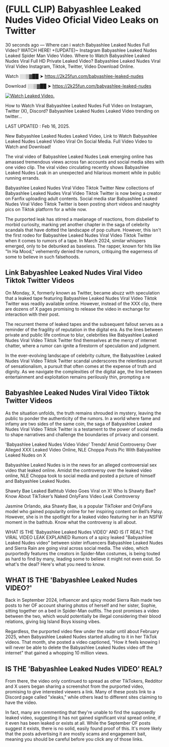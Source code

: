 # (FULL CLIP) Babyashlee Leaked Nudes Video Oficial Video Leaks on Twitter

30 seconds ago — Where can i watch Babyashlee Leaked Nudes Full Video? WATCH HERE! +(UPDATE)~ Instagram Babyashlee Leaked Nudes Leaked Spider Man Video Video. Where to Watch Babyashlee Leaked Nudes Viral Full HD Private Leaked Video? Babyashlee Leaked Nudes Viral Viral Video Instagram, Tiktok, Twitter, Video Download Online.

Watch ░░▒▓██ ➤ https://2k25fun.com/babyashlee-leaked-nudes

Download ░░▒▓██ ➤ https://2k25fun.com/babyashlee-leaked-nudes

[![Watch Leaked Video.](https://miro.medium.com/v2/resize:fit:828/format:webp/1*cilzJN44JGOrTw9NJCrNHA.gif "Watch Leaked Video")](https://2k25fun.com/babyashlee-leaked-nudes)

How to Watch Viral Babyashlee Leaked Nudes Full Video on Instagram, Twitter (X), Discord? Babyashlee Leaked Nudes Leaked Video trending on twitter...

LAST UPDATED : Feb 16, 2025.

New Babyashlee Leaked Nudes Leaked Video, Link to Watch Babyashlee Leaked Nudes Leaked Video Viral On Social Media. Full Video Video to Watch and Download!

The viral video of Babyashlee Leaked Nudes Leak emerging online has amassed tremendous views across fan accounts and social media sites with one video clip. The viral video circulating recently shows Babyashlee Leaked Nudes Leak in an unexpected and hilarious moment while in public running errands.

Babyashlee Leaked Nudes Viral Video Tiktok Twitter New collections of Babyashlee Leaked Nudes Viral Video Tiktok Twitter is now being a creator on Fanfix uploading adult contents. Social media star Babyashlee Leaked Nudes Viral Video Tiktok Twitter is been posting short videos and naughty pics on Tiktok platform for a while now.

The purported leak has stirred a maelanage of reactions, from disbelief to morbid curiosity, marking yet another chapter in the saga of celebrity scandals that have dotted the landscape of pop culture. However, this isn't the first rodeo for Babyashlee Leaked Nudes Viral Video Tiktok Twitter when it comes to rumors of a tape. In March 2024, similar whispers emerged, only to be debunked as baseless. The rapper, known for hits like "In Ha Mood," vehemently denied the rumors, critiquing the eagerness of some to believe in such falsehoods.

## Link Babyashlee Leaked Nudes Viral Video Tiktok Twitter Videos

On Monday, X, formerly known as Twitter, became abuzz with speculation that a leaked tape featuring Babyashlee Leaked Nudes Viral Video Tiktok Twitter was readily available online. However, instead of the XXX clip, there are dozens of X pages promising to release the video in exchange for interaction with their post.

The recurrent theme of leaked tapes and the subsequent fallout serves as a reminder of the fragility of reputation in the digital era. As the lines between private and public life continue to blur, celebrities like Babyashlee Leaked Nudes Viral Video Tiktok Twitter find themselves at the mercy of internet chatter, where a rumor can ignite a firestorm of speculation and judgment.

In the ever-evolving landscape of celebrity culture, the Babyashlee Leaked Nudes Viral Video Tiktok Twitter scandal underscores the relentless pursuit of sensationalism, a pursuit that often comes at the expense of truth and dignity. As we navigate the complexities of the digital age, the line between entertainment and exploitation remains perilously thin, prompting a re

##  Babyashlee Leaked Nudes Viral Video Tiktok Twitter Videos

As the situation unfolds, the truth remains shrouded in mystery, leaving the public to ponder the authenticity of the rumors. In a world where fame and infamy are two sides of the same coin, the saga of Babyashlee Leaked Nudes Viral Video Tiktok Twitter is a testament to the power of social media to shape narratives and challenge the boundaries of privacy and consent.

'Babyashlee Leaked Nudes Video Video' Trends! Amid Controversy Over Alleged XXX Leaked Video Online, NLE Choppa Posts Pic With Babyashlee Leaked Nudes on X

Babyashlee Leaked Nudes is in the news for an alleged controversial sex video that leaked online. Amidst the controversy over the leaked video online, NLE Choppa took to social media and posted a picture of himself and Babyashlee Leaked Nudes.

Shawty Bae Leaked Bathtub Video Goes Viral on X! Who Is Shawty Bae? Know About TikToker’s Naked OnlyFans Video Leak Controversy

Jasmine Orlando, aka Shawty Bae, is a popular TikToker and OnlyFans model who gained popularity online for her inspiring content on Bell’s Palsy. However, she is in the spotlight for a leaked video featuring her in an NSFW moment in the bathtub. Know what the controversy is all about.

WHAT IS THE 'Babyashlee Leaked Nudes VIDEO' AND IS IT REAL? THE VIRAL VIDEO LEAK EXPLAINED Rumors of a spicy leaked "Babyashlee Leaked Nudes video" between sister influencers Babyashlee Leaked Nudes and Sierra Rain are going viral across social media. The video, which purportedly features the creators in Spider-Man costumes, is being touted as hard to find by many, leading some to believe it might not even exist. So what's the deal? Here's what you need to know.

## WHAT IS THE 'Babyashlee Leaked Nudes VIDEO?'

Back in September 2024, influencer and spicy model Sierra Rain made two posts to her OF account sharing photos of herself and her sister, Sophie, sitting together on a bed in Spider-Man outfits. The post promises a video between the two, which would potentially be illegal considering their blood relations, giving big Island Boys kissing vibes.

Regardless, the purported video flew under the radar until about February 2025, when Babyashlee Leaked Nudes started alluding to it in her TikTok videos. That month, she posted a video captioned, "How it feels knowing I will never be able to delete the Babyashlee Leaked Nudes video off the internet" that gained a whopping 10 million views.

## IS THE 'Babyashlee Leaked Nudes VIDEO' REAL?

From there, the video only continued to spread as other TikTokers, Redditor and X users began sharing a screenshot from the purported video, promising to give interested viewers a link. Many of these posts link to a Discord page called "xleaks," while others lead to different sites claiming to have the video.

In fact, many are commenting that they're unable to find the supposedly leaked video, suggesting it has not gained significant viral spread online, if it even has been leaked or exists at all. While the September OF posts suggest it exists, there is no solid, easily found proof of this. It's more likely that the posts advertising it are mostly scams and engagement bait, meaning you should be careful before you click any of those links.